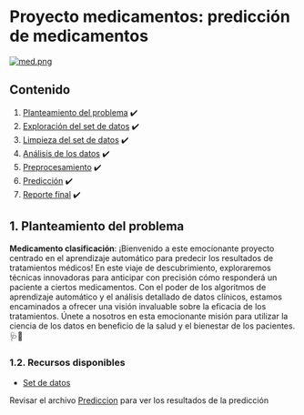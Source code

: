 # Proyecto medicamentos: predicción de medicamentos


[![med.png](https://i.postimg.cc/Dw64YW43/med.png)](https://postimg.cc/K1KY1850)
## Contenido

1. [Planteamiento del problema](#sec_1) ✔️
2. [Exploración del set de datos](#sec_2) ✔️
3. [Limpieza del set de datos](#sec_3) ✔️
4. [Análisis de los datos](#sec_4) ✔️
5. [Preprocesamiento](#sec_5) ✔️
6. [Predicción](#sec_6) ✔️
7. [Reporte final](#sec_7) ✔️

<a id='sec_1'></a>
## 1. Planteamiento del problema


**Medicamento clasificación**: ¡Bienvenido a este emocionante proyecto centrado en el aprendizaje automático para predecir los resultados de tratamientos médicos! En este viaje de descubrimiento, exploraremos técnicas innovadoras para anticipar con precisión cómo responderá un paciente a ciertos medicamentos. Con el poder de los algoritmos de aprendizaje automático y el análisis detallado de datos clínicos, estamos encaminados a ofrecer una visión invaluable sobre la eficacia de los tratamientos. Únete a nosotros en esta emocionante misión para utilizar la ciencia de los datos en beneficio de la salud y el bienestar de los pacientes. 🩺💊


### 1.2. Recursos disponibles
- [Set de datos](drug200.csv)

Revisar el archivo [Prediccion](drug200.ipynb) para ver los resultados de la predicción
